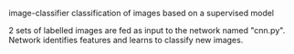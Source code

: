 image-classifier
classification of images based on a supervised model

2 sets of labelled images are fed as input to the network named "cnn.py".
Network identifies features and learns to classify new images.
